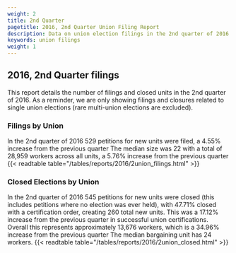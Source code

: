 ```yaml
---
weight: 2
title: 2nd Quarter
pagetitle: 2016, 2nd Quarter Union Filing Report
description: Data on union election filings in the 2nd quarter of 2016
keywords: union filings
weight: 1
---
```


## 2016, 2nd Quarter filings

This report details the number of filings and closed units in the 2nd quarter of 2016. As a reminder, we are only showing filings and closures related to single union elections (rare multi-union elections are excluded).

### Filings by Union
In the 2nd quarter of 2016 529 petitions for new units were filed, a 4.55% increase from the previous quarter The median size was 22 with a total of 28,959 workers across all units, a 5.76% increase from the previous quarter
{{< readtable table="/tables/reports/2016/2union_filings.html" >}}

### Closed Elections by Union
In the 2nd quarter of 2016 545 petitions for new units were closed (this includes petitions where no election was ever held), with 47.71% closed with a certification order, creating 260 total new units. This was a 17.12% increase from the previous quarter in successful union certifications. Overall this represents approximately 13,676 workers, which is a 34.96% increase from the previous quarter The median bargaining unit has 24 workers.
{{< readtable table="/tables/reports/2016/2union_closed.html" >}}

